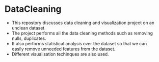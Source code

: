 # DataCleaning
- This repostory discusses data cleaning and visualization project on an unclean dataset.
- The project performs all the data cleaning methods such as removing nulls, duplicates.
- It also performs statistical analysis over the dataset so that we can easily remove unneeded features from the dataset.
- Different visualisation techinques are also used.

